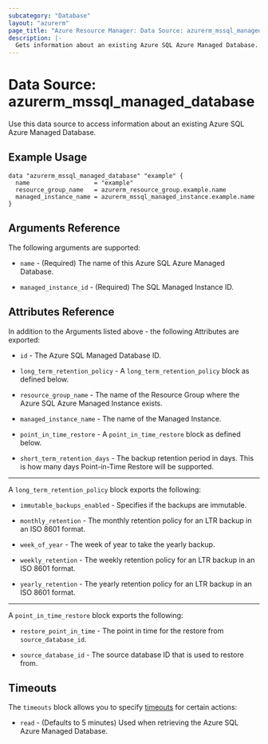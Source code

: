 ```yaml
---
subcategory: "Database"
layout: "azurerm"
page_title: "Azure Resource Manager: Data Source: azurerm_mssql_managed_database"
description: |-
  Gets information about an existing Azure SQL Azure Managed Database.
---
```


# Data Source: azurerm_mssql_managed_database

Use this data source to access information about an existing Azure SQL Azure Managed Database.

## Example Usage

```hcl
data "azurerm_mssql_managed_database" "example" {
  name                  = "example"
  resource_group_name   = azurerm_resource_group.example.name
  managed_instance_name = azurerm_mssql_managed_instance.example.name
}
```

## Arguments Reference

The following arguments are supported:

* `name` - (Required) The name of this Azure SQL Azure Managed Database.

* `managed_instance_id` - (Required) The SQL Managed Instance ID.

## Attributes Reference

In addition to the Arguments listed above - the following Attributes are exported: 

* `id` - The Azure SQL Managed Database ID.

* `long_term_retention_policy` - A `long_term_retention_policy` block as defined below.

* `resource_group_name` - The name of the Resource Group where the Azure SQL Azure Managed Instance exists.

* `managed_instance_name` - The name of the Managed Instance.

* `point_in_time_restore` - A `point_in_time_restore` block as defined below.

* `short_term_retention_days` -  The backup retention period in days. This is how many days Point-in-Time Restore will be supported.

---

A `long_term_retention_policy` block exports the following:

* `immutable_backups_enabled` - Specifies if the backups are immutable.

* `monthly_retention` - The monthly retention policy for an LTR backup in an ISO 8601 format.

* `week_of_year` - The week of year to take the yearly backup.

* `weekly_retention` - The weekly retention policy for an LTR backup in an ISO 8601 format.

* `yearly_retention` - The yearly retention policy for an LTR backup in an ISO 8601 format.

---

A `point_in_time_restore` block exports the following:

* `restore_point_in_time` - The point in time for the restore from `source_database_id`.

* `source_database_id` - The source database ID that is used to restore from.

## Timeouts

The `timeouts` block allows you to specify [timeouts](https://www.terraform.io/language/resources/syntax#operation-timeouts) for certain actions:

* `read` - (Defaults to 5 minutes) Used when retrieving the Azure SQL Azure Managed Database.